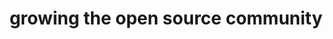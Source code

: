 ---
title: growing the open source community
image: assets/images/memes/growing-the-open-source-community.png
alt: Character from simpsons picking his nose
---